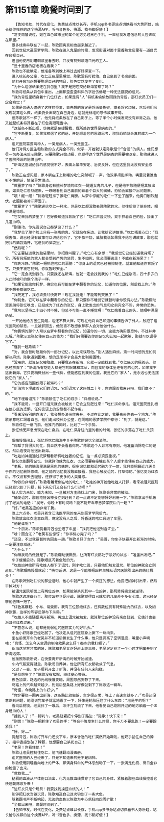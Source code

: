 # 第1151章 晚餐时间到了
        【告知书友，时代在变化，免费站点难以长存，手机app多书源站点切换看书大势所趋，站长给你推荐的这个换源APP，听书音色多、换源、找书都好使！】
       “常雯雨曾说过，她在血色城市里的某个地方见过黑色手机，一直给我发送信息的人应该就在那里。”
       很多线索串联在了一起，陈歌距离真相也越来越近了。
       回到世纪大道恶梦学院，陈歌在进入鬼屋的时候，发现街道对面十里香熟食店里有一道目光在窥视自己。
       但当他使用阴瞳朝那里看去时，并没有找到那道目光的主人。
       “是十里香的店老板在看我？”
       陈歌也不能确定，他准备等到晚上再过去好好探查一下。
       进入校长办公室，吃仁正在屋里睡觉，陈歌没有打扰他，自己坐到了书桌前面。
       他打开背包正想要整理自己的物品，脸色突然发生了变化。
       “为什么这张纸条还在我包里？我不是把它交给新海警察了吗？”
       陈歌将纸条从背包中拿出，上面那歪歪歪斜斜的字迹仿佛是一种无法摆脱的诅咒。
       “我的背包里栖身着十几位红衣，如果是有‘人’将纸条偷偷放回我的背包，那红衣员工们一定会察觉！”
       如果是普通人遭遇了这样的怪事，首先想的肯定是将纸条撕碎，或者将它烧掉，然后他们会发现就算这么做，纸条仍会出现在自己身边，这就是标准的恐怖故事开局。
       但陈歌就不一样了，他先将纸条放在了自己影子上，等了半个小时候发现没有异常之后，他又捡起纸条将其塞在了红色高跟鞋当中。
       “这纸条不断出现，仿佛就是在提醒我，我所处的世界是病态的。”
       “它不断重复，如果我相信了它的话，开始顺着它的思路思考，那我恐怕就会真的成为一个病人。”
       诅咒医院需要两种人，一类是病人，一类是医生。
       他们对待方医生和陈歌的方式完全不同，似乎一开始就认定陈歌是个“合适”的病人。他们想尽一切办法来暗示陈歌，只要陈歌开始动摇，也觉得这个世界是病态的需要被改变，那他就进入了医院预设的陷阱当中。
       “新海这座城给我的感觉很不好，表面上繁华安定、治安良好，但在这里我太没有安全感了。”
       陈歌正在想问题，原本躺在床上熟睡的吃仁突然喊了一声，他双手胡乱挥动，嘴里说着谁也听不懂的话，情绪异常激动。
       “做噩梦了吗？”陈歌身边有擅长梦境的红衣——隧道女鬼的儿子，但是他不敢随便把其放出来，如果吃仁忽然醒来，一睁眼看到自己面前的趴着个巨大的蜘蛛，恐怕会直接吓出问题来。
       “喂！醒一醒！”陈歌轻轻推了推吃仁肩膀，从梦中惊醒的吃仁一下坐了起来，他胸口剧烈起伏，衣服都被冷汗弄湿了。
       “做噩梦了？”陈歌递给吃仁一杯水，但是吃仁却没敢去碰陈歌的水，他往后缩了缩身体，眼中满是惊恐。
       “它又来我的梦里了！它好像知道我背叛了它！”吃仁声音尖锐，双手抓着自己的脸，挠出了几道血印。
       “别激动，你先说说自己都梦见了什么？”
       “我梦见了那个脸上只有一张嘴的鬼，它就站在床边，让我给它讲故事。”吃仁捂着心口：“我很害怕，说已经没有故事可以讲给它听了，它不依不饶，威胁我说如果我不给它讲故事，那它就把我的脑袋撬开，钻进我的脑袋里。”
       “然后呢？”
       “它正要钻进我的脑袋里时，你把我叫醒了。”吃仁心有余悸：“我感觉它已经知道我背叛了它，所有背叛他的家人都会受到严厉的惩罚，生不如死，我必须要逃走！不能在新海呆了！”
       “你先冷静。”陈歌一把抓住吃仁的肩膀：“你身上的诅咒已经被抑制住，就算他知道你背叛了它，只要不被它找到，你就暂时安全。”
       “它一定会找到我的，只要我还在新海，他就一定会找到我的！”吃仁已经崩溃，四十多岁的人此时被吓的像个孩子一样。
       “如果它能给你托梦，确实也有可能在梦中翻看你的记忆，知道你的位置，然后找上你。”陈歌不想去欺骗吃仁。
       “我死定了，我必须要尽快离开！现在我就走！不能等到天黑了！”
       “你别急，它可以在梦中翻看你的记忆，那只要你不睡觉它就暂时拿你没有办法。”陈歌翻动漫画册将张忆唤出，已经成为了红衣的张忆，身上散发出的气息和之前完全不同，非常的恐怖。
       “我可以坚持二十四小时不睡，但总不可能一直不睡觉啊！”吃仁抱着自己的头，他眼中满是绝望。
       一开始他给方医生提醒，这还不算大罪，可现在他将自己知道的事情告诉了外人，触犯了诅咒医院的禁忌，一旦被抓回去，他简直不敢想象那群人会对他做什么。
       “你畏惧的那个人可以在梦中翻看你的记忆，知道你的一切，这能力确实很恐怖，不过并非无解。”陈歌示意张忆使用自己的能力：“我们只需要连你的记忆和认知一起欺骗，那就可以误导它了。”
       “连我一起欺骗？”
       “对，我会暂时隐藏你的一部分记忆，以此来误导他。”别人遇到麻烦，第一时间想的是如何解决麻烦，陈歌遇到困难，想的是怎样才会最大化利用困难。
       “没用的，就算记忆被隐藏，只要我还在新海，它就一定能找到我。”吃仁痛苦的摇着头，他已经放弃了：“新海所有吃姓人都是它的眼睛和耳朵，而且我的身体里还有它的诅咒，如果我不逃出新海，它只要稍微付出一些代价，便能感应到我的位置。我是它的‘家人’，是永远也无法摆脱它的‘家人’。”
       “它的感应范围仅限于新海吗？”
       “新海地下埋藏着它们的诅咒，它们诅咒了这座城二十年，你也跟着我离开吧，我们赢不了的。”
       “地下埋着诅咒？”陈歌锁住了吃仁的双手：“详细说说。”
       “我不能说，一旦开口诅咒就会被触发！它会立刻赶过来！”吃仁拼命挣扎，诅咒医院是扎根在他心底的恐惧，任何言语上的安慰都不起作用。
       “看来没有别的办法了，我会想办法带你离开，不过在此之前，我要先带你去一个地方。”陈歌示意吃仁跟着自己，他们走出校长办公室，在阴暗的恶梦学院中穿行：“到了，就是这。”
       陈歌停在一扇门前，他推门的同时，比划了一个手势。
       张忆悄无声息出现在吃仁身后，在吃仁探身往门里的看的时候，张忆的手落在了吃仁头顶上。
       眼睛慢慢闭上，张忆将吃仁脑海中关于陈歌的记忆全部消除。
       “你帮了我很大的忙，我自然不会看着你死。”陈歌这个人非常有原则，他准备消除吃仁的记忆，然后连夜将他送出新海。
       “吃姓凶神能通过托梦翻看所有吃姓者的记忆，这一点必须要重视。”
       张忆也能翻看记忆，但就算他成为红衣，也必须要在接触到某个人后才能使用自己的能力。
       “老板，他的脑海里满是黑色的蛛网，很多记忆都和诅咒融为了一体，我只能把最近几天关于你的记忆删除修改，他之前的记忆我没敢直接看，我担心触发诅咒，打草惊蛇。”张忆变为红衣后，不仅没有失去理智，还获得了更多的人类情感。
       “你做的非常好。”陈歌看着晕倒在地的吃仁：“吃姓凶神开始给吃姓人托梦，看来被诅咒医院已经意识到了问题，接下来它们又会有什么行动呢？”
       敌人实力未知，能力未知，一旦被对方主动找上门来，陈歌会非常的被动。
       “触发诅咒，那位吃姓凶神会立刻赶到？这一点说不定能够好好利用一下。”陈歌拿出手机拨打了老吴的电话：“吴哥，你晚上有时间吗？能不能开车来恶梦学院后门一趟？”
       “好。”老吴答应的非常干脆。
       晚上六点多，老吴开着含江法医学院的车来到恶梦学院后门。
       陈歌放出红衣注意四周，确定没有人之后，将昏迷的吃仁背进了车里。
       “他是谁啊？”
       “一个朋友。”陈歌提着背包也坐进了车里：“我要把他送到含江去。”
       “啥？回含江？”老吴有些惊讶：“你事情办完了吗？”
       “还没，不过我要暂时先回去一趟。”陈歌关好了车门：“吴哥，你车子快要开出新海的时候，一定要注意减速。”
       “为什么？”
       “你照我说的做就是了。”陈歌翻动漫画册，让所有红衣都处于最好的状态：“准备出发吧。”
       车子缓缓启动，陈歌眼底闪着危险的光。
       “吃姓凶神给所有吃姓人都下了诅咒，刚才吃仁说，只要他们触发诅咒，那位凶神就会立刻赶到。”陈歌眼睛慢慢眯起：“换句话讲，这是一个能够把凶神单独从诅咒医院引出来的绝佳机会！”
       在陈歌听到吃仁说的那些话时，他心中就产生了一个疯狂的想法，他要把凶神引出来，然后干掉对方！
       被诅咒医院明面上有两位凶神，如果能够杀死其中一位凶神，那局势将完全被逆转。
       陈歌这边准备万全，那位凶神仓促应战，陈歌觉得自己成功的几率差不多有七成，这已经足够他去赌一把了。
       “红色高跟鞋、小布、常雯雨，我有三位顶级红衣，还有数位拥有特殊能力的红衣，以及凶神张雅，这样的阵容足够布下杀局。”
       “吃姓人不能随便离开新海，再加上诅咒被触发，就算那位凶神没有亲自赶到，它估计也会派其他红衣过来。”
       “不管怎么说，这都是削弱诅咒医院实力的好机会。”
       小鱼小虾陈歌已经吃腻了，他决定从诅咒医院身上撕下一块肉来。
       坐在前面开车的老吴并不知道后排发生了什么事，他只是调高了空调温度，嘴里小声嘀咕：“奇怪，怎么今天空调的制冷效果这么好？都冻的我打颤了。”
       新海这地方非常的堵，陈歌和老吴又正好赶上晚高峰，老吴足足花了一个小时才把车开到了新海远郊。
       他按照陈歌所说，在快要离开新海的时候开始减速。
       车内气氛变得凝重，陈歌闭目养神，他让所有红衣都收敛了气息。
       又过了一会，车子顺利开出了新海，并没有任何人来阻拦。
       “是我想多了？”陈歌没有松懈，继续安心等待。
       夜色加深，路边的光线慢慢变暗，周围忽然安静了下来。
       马路上的汽车越来越少，到最后整条路上好像就剩下了陈歌这一辆车。
       “奇怪，今晚路上的车好少。”
       “你非要绕一圈再出新海，这条路比较偏僻，车少很正常，等上了高速车就多了。”老吴还没意识到问题，他刚说完车子就猛地震了一下，好像是轮胎压住了什么东西：“地是平的啊？”
       看向后视镜，老吴扫了一眼后，冷汗立刻流了下来，他看见自己刚刚开过的地方躺着一个浑身是血的人！
       “撞到人了！”一脚刹车，老吴赶紧把车停到了路边：“陈歌！快下来！”
       “别慌！”陈歌一把抓住了老吴的手：“等会不管发生什么时候，你千万不要乱跑！一定要跟紧我！”
       “好、好……”
       提起背包，陈歌打开车门还没下车，原本昏迷的吃仁突然开始嘶吼，他双手掐住自己的脖子，指甲直接划破了脖颈，他想要自己杀死自己！
       “老吴！你看住他！”
       陈歌让老吴控制住吃仁，他飞速翻动漫画册。
       诅咒医院的人已经来了，只是不知道来的是不是凶神。
       陈歌使用阴瞳看向地上的尸体，那满身鲜血的尸体忽然动了一下，一张满是伤痕、面目全非的脸露了出来。
       “救救我……”
       粘稠的血液从尸体伤口流出，化为无数血线贯穿了它自己的身体，紧接着那些血线操控着它快速朝陈歌扑来！
       “这红衣只是个玩具！我要找到操控血线的人！”
       能够把红衣当做玩具，陈歌知道自己这次钓到了一条大鱼。
       随着翻书声不断响起，无边的血色以陈歌为中心疯狂向四周扩散！
       “全都出来吧，晚餐时间到了。”
       【告知书友，时代在变化，免费站点难以长存，手机app多书源站点切换看书大势所趋，站长给你推荐的这个换源APP，听书音色多、换源、找书都好使！】